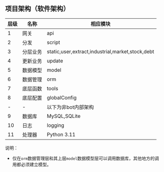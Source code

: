 ## 项目架构（软件架构）
|层级|名称|相应模块|
|---|---|---|
|1|网关|api|
|2|分发|script|
|3|分层业务|static,user,extract,industrial,market,stock,debt|
|4|更新业务|update|
|5|数据模型|model|
|6|数据管理|orm|
|7|底层函数|tools|
|8|底层配置|globalConfig|
|-|-|以下为非bot内部架构|
|9|数据库|MySQL,SQLite|
|10|日志|logging|
|11|处理器|Python 3.11|

说明：
- 仅在`orm`数据管理层和其上层`model`数据模型层可以调用数据库，其他地方的调用都必须建立模型。